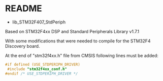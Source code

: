 # README #

* lib_STM32F407_StdPeriph

Based on STM32F4xx DSP and Standard Peripherals Library v1.7.1 

With some modifications that were needed to compile for the STM32F4 Discovery board.

At the end of "stm32f4xx.h" file from CMSIS following lines must be added:

```C
#if defined (USE_STDPERIPH_DRIVER)
 #include "stm32f4xx_conf.h"
#endif /* USE_STDPERIPH_DRIVER */
```


